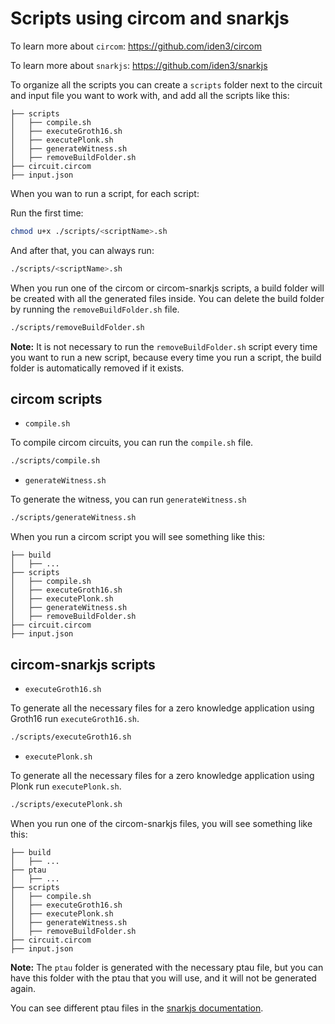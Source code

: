 # Scripts using circom and snarkjs

To learn more about `circom`: <https://github.com/iden3/circom>

To learn more about `snarkjs`: <https://github.com/iden3/snarkjs>

To organize all the scripts you can create a `scripts` folder next to the circuit and input file you want to work with, and add all the scripts like this:

```text
├── scripts
│   ├── compile.sh
│   ├── executeGroth16.sh
│   ├── executePlonk.sh
│   ├── generateWitness.sh
│   ├── removeBuildFolder.sh
├── circuit.circom
├── input.json
```

When you wan to run a script, for each script:

Run the first time:

```bash
chmod u+x ./scripts/<scriptName>.sh
```

And after that, you can always run:

```bash
./scripts/<scriptName>.sh
```

When you run one of the circom or circom-snarkjs scripts, a build folder will be created with all the generated files inside. You can delete the build folder by running the `removeBuildFolder.sh` file.

```bash
./scripts/removeBuildFolder.sh
```

**Note:** It is not necessary to run the `removeBuildFolder.sh` script every time you want to run a new script, because every time you run a script, the build folder is automatically removed if it exists.

## circom scripts

- `compile.sh`

To compile circom circuits, you can run the `compile.sh` file.

```bash
./scripts/compile.sh
```

- `generateWitness.sh`

To generate the witness, you can run `generateWitness.sh`

```bash
./scripts/generateWitness.sh
```

When you run a circom script you will see something like this:

```text
├── build
│   ├── ...
├── scripts
│   ├── compile.sh
│   ├── executeGroth16.sh
│   ├── executePlonk.sh
│   ├── generateWitness.sh
│   ├── removeBuildFolder.sh
├── circuit.circom
├── input.json
```

## circom-snarkjs scripts

- `executeGroth16.sh`

To generate all the necessary files for a zero knowledge application using Groth16 run `executeGroth16.sh`.

```bash
./scripts/executeGroth16.sh
```

- `executePlonk.sh`

To generate all the necessary files for a zero knowledge application using Plonk run `executePlonk.sh`.

```bash
./scripts/executePlonk.sh
```

When you run one of the circom-snarkjs files, you will see something like this:

```text
├── build
│   ├── ...
├── ptau
│   ├── ...
├── scripts
│   ├── compile.sh
│   ├── executeGroth16.sh
│   ├── executePlonk.sh
│   ├── generateWitness.sh
│   ├── removeBuildFolder.sh
├── circuit.circom
├── input.json
```

**Note:** The `ptau` folder is generated with the necessary ptau file, but you can have this folder with the ptau that you will use, and it will not be generated again.

You can see different ptau files in the [snarkjs documentation](https://github.com/iden3/snarkjs#7-prepare-phase-2).
